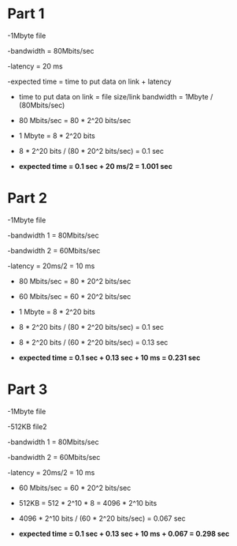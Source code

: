 # Part 1 

-1Mbyte file

-bandwidth = 80Mbits/sec

-latency = 20 ms

-expected time = time to put data on link + latency

- time to put data on link = file size/link bandwidth = 1Mbyte / (80Mbits/sec)

- 80 Mbits/sec = 80 * 2^20 bits/sec
- 1 Mbyte = 8 * 2^20 bits
- 8 * 2^20 bits / (80 * 20^2 bits/sec) = 0.1 sec 
- **expected time = 0.1 sec + 20 ms/2 = 1.001 sec**


# Part 2

-1Mbyte file

-bandwidth 1 = 80Mbits/sec  

-bandwidth 2 = 60Mbits/sec

-latency = 20ms/2 = 10 ms

- 80 Mbits/sec = 80 * 20^2 bits/sec

- 60 Mbits/sec = 60 * 20^2 bits/sec

- 1 Mbyte = 8 * 2^20 bits

- 8 * 2^20 bits / (80 * 2^20 bits/sec) = 0.1 sec

- 8 * 2^20 bits / (60 * 2^20 bits/sec) = 0.13 sec 

- **expected time = 0.1 sec + 0.13 sec + 10 ms = 0.231 sec**


# Part 3
-1Mbyte file

-512KB file2

-bandwidth 1 = 80Mbits/sec  

-bandwidth 2 = 60Mbits/sec

-latency = 20ms/2 = 10 ms

- 60 Mbits/sec = 60 * 20^2 bits/sec

- 512KB = 512 * 2^10 * 8 = 4096 * 2^10 bits

- 4096 * 2^10 bits / (60 * 2^20 bits/sec) = 0.067 sec

- **expected time = 0.1 sec + 0.13 sec + 10 ms + 0.067 = 0.298 sec**














